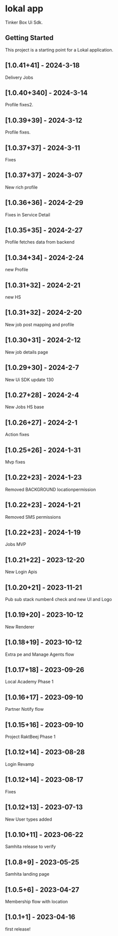 



# lokal app

Tinker Box Ui Sdk.

## Getting Started


This project is a starting point for a Lokal application.


## [1.0.41+41] - 2024-3-18
Delivery Jobs

## [1.0.40+340] - 2024-3-14
Profile fixes2.

## [1.0.39+39] - 2024-3-12
Profile fixes.

## [1.0.37+37] - 2024-3-11
Fixes

## [1.0.37+37] - 2024-3-07
New rich profile


## [1.0.36+36] - 2024-2-29
Fixes in Service Detail

## [1.0.35+35] - 2024-2-27
Profile fetches data from backend

## [1.0.34+34] - 2024-2-24
new Profile

## [1.0.31+32] - 2024-2-21 
new HS

## [1.0.31+32] - 2024-2-20
New job post mapping and profile

## [1.0.30+31] - 2024-2-12
New job details page

## [1.0.29+30] - 2024-2-7
New Ui SDK update 130

## [1.0.27+28] - 2024-2-4
New Jobs HS base

## [1.0.26+27] - 2024-2-1
Action fixes

## [1.0.25+26] - 2024-1-31
Mvp fixes


## [1.0.22+23] - 2024-1-23
Removed BACKGROUND locationpermission

## [1.0.22+23] - 2024-1-21
Removed SMS permissions

## [1.0.22+23] - 2024-1-19
Jobs MVP

## [1.0.21+22] - 2023-12-20
New Login Apis

## [1.0.20+21] - 2023-11-21
Pub sub stack number4 check and new UI and Logo

## [1.0.19+20] - 2023-10-12
New Renderer

## [1.0.18+19] - 2023-10-12
Extra pe and Manage Agents flow

## [1.0.17+18] - 2023-09-26
Local Academy Phase 1

## [1.0.16+17] - 2023-09-10
Partner Notify flow

## [1.0.15+16] - 2023-09-10
Project RaktBeej Phase 1

## [1.0.12+14] - 2023-08-28
Login Revamp

## [1.0.12+14] - 2023-08-17
Fixes

## [1.0.12+13] - 2023-07-13
New User types added


## [1.0.10+11] - 2023-06-22
Samhita release to verify

## [1.0.8+9] - 2023-05-25
Samhita landing page


## [1.0.5+6] - 2023-04-27
Membership flow with location


## [1.0.1+1] - 2023-04-16
first release!
